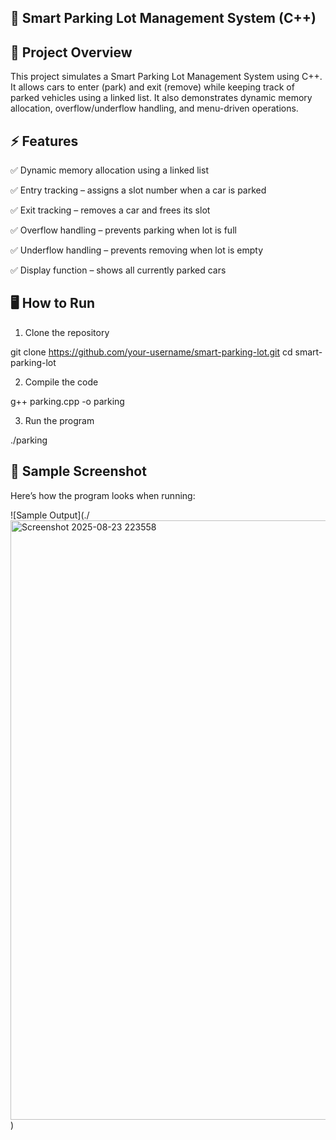 ## 🚗 Smart Parking Lot Management System (C++)
## 📌 Project Overview

This project simulates a Smart Parking Lot Management System using C++.
It allows cars to enter (park) and exit (remove) while keeping track of parked vehicles using a linked list.
It also demonstrates dynamic memory allocation, overflow/underflow handling, and menu-driven operations.

## ⚡ Features

✅ Dynamic memory allocation using a linked list

✅ Entry tracking – assigns a slot number when a car is parked

✅ Exit tracking – removes a car and frees its slot

✅ Overflow handling – prevents parking when lot is full

✅ Underflow handling – prevents removing when lot is empty

✅ Display function – shows all currently parked cars

## 🖥 How to Run
1. Clone the repository

git clone https://github.com/your-username/smart-parking-lot.git
cd smart-parking-lot

2. Compile the code
   
g++ parking.cpp -o parking

3. Run the program
   
./parking


## 📸 Sample Screenshot

Here’s how the program looks when running:

![Sample Output](./<img width="1685" height="959" alt="Screenshot 2025-08-23 223558" src="https://github.com/user-attachments/assets/6c91c83a-1ca4-4aa6-85c6-826b5f3dc070" />
)
